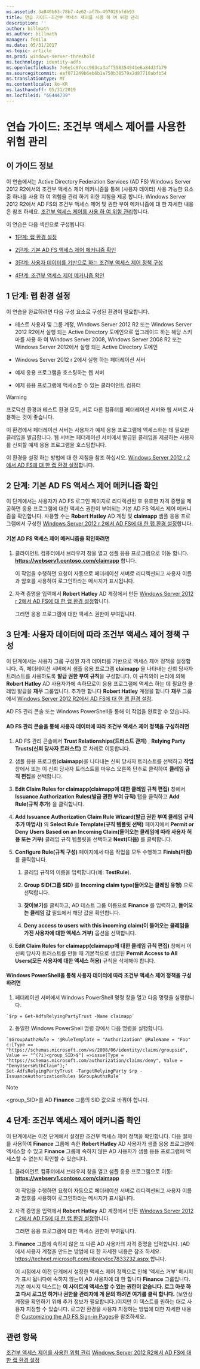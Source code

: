 ```yaml
---
ms.assetid: 3a840b63-78b7-4e62-af7b-497026bfdb93
title: 연습 가이드-조건부 액세스 제어를 사용 하 여 위험 관리
description: ''
author: billmath
ms.author: billmath
manager: femila
ms.date: 05/31/2017
ms.topic: article
ms.prod: windows-server-threshold
ms.technology: identity-adfs
ms.openlocfilehash: 7e6e1c97ccc903ca3aff558354941e6a84d3fb79
ms.sourcegitcommit: eaf071249b6eb6b1a758b38579a2d87710abfb54
ms.translationtype: MT
ms.contentlocale: ko-KR
ms.lasthandoff: 05/31/2019
ms.locfileid: "66444739"
---
```

# <a name="walkthrough-guide-manage-risk-with-conditional-access-control"></a>연습 가이드: 조건부 액세스 제어를 사용한 위험 관리




## <a name="about-this-guide"></a>이 가이드 정보
이 연습에서는 Active Directory Federation Services (AD FS) Windows Server 2012 R2에서의 조건부 액세스 제어 메커니즘을 통해 (사용자 데이터) 사용 가능한 요소 중 하나를 사용 하 여 위험을 관리 하기 위한 지침을 제공 합니다. Windows Server 2012 R2에서 AD FS의 조건부 액세스 제어 및 권한 부여 메커니즘에 대 한 자세한 내용은 참조 하세요. [조건부 액세스 제어를 사용 하 여 위험 관리](../../ad-fs/operations/Manage-Risk-with-Conditional-Access-Control.md)합니다.

이 연습은 다음 섹션으로 구성됩니다.

-   [1단계: 랩 환경 설정](../../ad-fs/operations/Walkthrough-Guide--Manage-Risk-with-Conditional-Access-Control.md#BKMK_1)

-   [2단계: 기본 AD FS 액세스 제어 메커니즘 확인](../../ad-fs/operations/Walkthrough-Guide--Manage-Risk-with-Conditional-Access-Control.md#BKMK_2)

-   [3단계: 사용자 데이터를 기반으로 하는 조건부 액세스 제어 정책 구성](../../ad-fs/operations/Walkthrough-Guide--Manage-Risk-with-Conditional-Access-Control.md#BKMK_3)

-   [4단계: 조건부 액세스 제어 메커니즘 확인](../../ad-fs/operations/Walkthrough-Guide--Manage-Risk-with-Conditional-Access-Control.md#BKMK_4)

## <a name="BKMK_1"></a>1 단계: 랩 환경 설정
이 연습을 완료하려면 다음 구성 요소로 구성된 환경이 필요합니다.

-   테스트 사용자 및 그룹 계정, Windows Server 2012 R2 또는 Windows Server 2012 R2에서 실행 되는 Active Directory 도메인으로 업그레이드 하는 해당 스키마를 사용 하 여 Windows Server 2008, Windows Server 2008 R2 또는 Windows Server 2012에서 실행 되는 Active Directory 도메인

-   Windows Server 2012 r 2에서 실행 하는 페더레이션 서버

-   예제 응용 프로그램을 호스팅하는 웹 서버

-   예제 응용 프로그램에 액세스할 수 있는 클라이언트 컴퓨터

> [!WARNING]
> 프로덕션 환경과 테스트 환경 모두, 서로 다른 컴퓨터를 페더레이션 서버와 웹 서버로 사용하는 것이 좋습니다.

이 환경에서 페더레이션 서버는 사용자가 예제 응용 프로그램에 액세스하는 데 필요한 클레임을 발급합니다. 웹 서버는 페더레이션 서버에서 발급된 클레임을 제공하는 사용자를 신뢰할 예제 응용 프로그램을 호스팅합니다.

이 환경을 설정 하는 방법에 대 한 지침을 참조 하십시오. [Windows Server 2012 r 2에서 AD FS에 대 한 랩 환경 설정](../../ad-fs/deployment/Set-up-the-lab-environment-for-AD-FS-in-Windows-Server-2012-R2.md)합니다.

## <a name="BKMK_2"></a>2 단계: 기본 AD FS 액세스 제어 메커니즘 확인
이 단계에서는 사용자가 AD FS 로그인 페이지로 리디렉션된 후 유효한 자격 증명을 제공하면 응용 프로그램에 대한 액세스 권한이 부여되는 기본 AD FS 액세스 제어 메커니즘을 확인합니다. 사용할 수는 **Robert Hatley** AD 계정 및 **claimapp** 샘플 응용 프로그램에서 구성한 [Windows Server 2012 r 2에서 AD FS에 대 한 랩 환경 설정](../../ad-fs/deployment/Set-up-the-lab-environment-for-AD-FS-in-Windows-Server-2012-R2.md)합니다.

#### <a name="to-verify-the-default-ad-fs-access-control-mechanism"></a>기본 AD FS 액세스 제어 메커니즘을 확인하려면

1.  클라이언트 컴퓨터에서 브라우저 창을 열고 샘플 응용 프로그램으로 이동 합니다. **https://webserv1.contoso.com/claimapp** 합니다.

    이 작업을 수행하면 요청이 자동으로 페더레이션 서버로 리디렉션되고 사용자 이름과 암호를 사용하여 로그인하라는 메시지가 표시됩니다.

2.  자격 증명을 입력에서 **Robert Hatley** AD 계정에서 만든 [Windows Server 2012 r 2에서 AD FS에 대 한 랩 환경 설정](../../ad-fs/deployment/Set-up-the-lab-environment-for-AD-FS-in-Windows-Server-2012-R2.md)합니다.

    그러면 응용 프로그램에 대한 액세스 권한이 부여됩니다.

## <a name="BKMK_3"></a>3 단계: 사용자 데이터에 따라 조건부 액세스 제어 정책 구성
이 단계에서는 사용자 그룹 구성원 자격 데이터를 기반으로 액세스 제어 정책을 설정합니다. 즉, 페더레이션 서버에서 샘플 응용 프로그램 **claimapp** 을 나타내는 신뢰 당사자 트러스트를 사용하도록 **발급 권한 부여 규칙**을 구성합니다. 이 규칙의이 논리에 의해 **Robert Hatley** AD 사용자가에 속하므로이 응용 프로그램에 액세스 하는 데 필요한 클레임 발급을 **재무** 그룹입니다. 추가한 합니다 **Robert Hatley** 계정을 합니다 **재무** 그룹에서 [Windows Server 2012 R2에서 AD FS에 대 한 랩 환경 설정](../../ad-fs/deployment/Set-up-the-lab-environment-for-AD-FS-in-Windows-Server-2012-R2.md).

AD FS 관리 콘솔 또는 Windows PowerShell을 통해 이 작업을 완료할 수 있습니다.

#### <a name="to-configure-conditional-access-control-policy-based-on-user-data-via-the-ad-fs-management-console"></a>AD FS 관리 콘솔을 통해 사용자 데이터에 따라 조건부 액세스 제어 정책을 구성하려면

1.  AD FS 관리 콘솔에서 **Trust Relationships(트러스트 관계)** , **Relying Party Trusts(신뢰 당사자 트러스트)** 로 차례로 이동합니다.

2.  샘플 응용 프로그램(**claimapp**)을 나타내는 신뢰 당사자 트러스트를 선택하고 **작업** 창에서 또는 이 신뢰 당사자 트러스트를 마우스 오른쪽 단추로 클릭하여 **클레임 규칙 편집**을 선택합니다.

3.  **Edit Claim Rules for claimapp(claimapp에 대한 클레임 규칙 편집)** 창에서 **Issuance Authorization Rules(발급 권한 부여 규칙)** 탭을 클릭하고 **Add Rule(규칙 추가)** 을 클릭합니다.

4.  **Add Issuance Authorization Claim Rule Wizard(발급 권한 부여 클레임 규칙 추가 마법사)** 의 **Select Rule Template(규칙 템플릿 선택)** 페이지에서 **Permit or Deny Users Based on an Incoming Claim(들어오는 클레임에 따라 사용자 허용 또는 거부)** 클레임 규칙 템플릿을 선택하고 **Next(다음)** 를 클릭합니다.

5.  **Configure Rule(규칙 구성)** 페이지에서 다음 작업을 모두 수행하고 **Finish(마침)** 를 클릭합니다.

    1.  클레임 규칙의 이름을 입력합니다(예: **TestRule**).

    2.  **Group SID(그룹 SID)** 를 **Incoming claim type(들어오는 클레임 유형)** 으로 선택합니다.

    3.  **찾아보기**를 클릭하고, AD 테스트 그룹 이름으로 **Finance** 를 입력하고, **들어오는 클레임 값** 필드에서 해당 값을 확인합니다.

    4.  **Deny access to users with this incoming claim(이 들어오는 클레임을 가진 사용자에 대한 액세스 거부)** 옵션을 선택합니다.

6.  **Edit Claim Rules for claimapp(claimapp에 대한 클레임 규칙 편집)** 창에서 이 신뢰 당사자 트러스트를 만들 때 기본적으로 생성된 **Permit Access to All Users(모든 사용자에 대한 액세스 허용)** 규칙을 삭제해야 합니다.

#### <a name="to-configure-conditional-access-control-policy-based-on-user-data-via-windows-powershell"></a>Windows PowerShell을 통해 사용자 데이터에 따라 조건부 액세스 제어 정책을 구성하려면

1.  페더레이션 서버에서 Windows PowerShell 명령 창을 열고 다음 명령을 실행합니다.


~~~
`$rp = Get-AdfsRelyingPartyTrust -Name claimapp`
~~~


2. 동일한 Windows PowerShell 명령 창에서 다음 명령을 실행합니다.


~~~
`$GroupAuthzRule = '@RuleTemplate = "Authorization" @RuleName = "Foo" c:[Type == "https://schemas.microsoft.com/ws/2008/06/identity/claims/groupsid", Value =~ "^(?i)<group_SID>$"] =>issue(Type = "https://schemas.microsoft.com/authorization/claims/deny", Value = "DenyUsersWithClaim");'
Set-AdfsRelyingPartyTrust -TargetRelyingParty $rp -IssuanceAuthorizationRules $GroupAuthzRule`
~~~

> [!NOTE]
> <group_SID>를 AD **Finance** 그룹의 SID 값으로 바꿔야 합니다.

## <a name="BKMK_4"></a>4 단계: 조건부 액세스 제어 메커니즘 확인
이 단계에서는 이전 단계에서 설정한 조건부 액세스 제어 정책을 확인합니다. 다음 절차를 사용하여 **Finance** 그룹에 속한 **Robert Hatley** AD 사용자가 샘플 응용 프로그램에 액세스할 수 있고 **Finance** 그룹에 속하지 않은 AD 사용자가 샘플 응용 프로그램에 액세스할 수 없는지 확인할 수 있습니다.

1.  클라이언트 컴퓨터에서 브라우저 창을 열고 샘플 응용 프로그램으로 이동: **https://webserv1.contoso.com/claimapp**

    이 작업을 수행하면 요청이 자동으로 페더레이션 서버로 리디렉션되고 사용자 이름과 암호를 사용하여 로그인하라는 메시지가 표시됩니다.

2.  자격 증명을 입력에서 **Robert Hatley** AD 계정에서 만든 [Windows Server 2012 r 2에서 AD FS에 대 한 랩 환경 설정](../../ad-fs/deployment/Set-up-the-lab-environment-for-AD-FS-in-Windows-Server-2012-R2.md)합니다.

    그러면 응용 프로그램에 대한 액세스 권한이 부여됩니다.

3.  **Finance** 그룹에 속하지 않은 또 다른 AD 사용자의 자격 증명을 입력합니다. (AD에서 사용자 계정을 만드는 방법에 대 한 자세한 내용은 참조 하세요. [ https://technet.microsoft.com/library/cc7833232.aspx ](https://technet.microsoft.com/library/cc783323%28v=ws.10%29.aspx)합니다.

    이 시점에서 이전 단계에서 설정한 액세스 제어 정책으로 인해 '액세스 거부' 메시지가 표시 됩니다에 속하지 않는이 AD 사용자에 대 한 합니다 **Finance** 그룹입니다. 기본 메시지 텍스트는 **이 사이트에 액세스할 수 있는 권한이 없습니다. 로그 아웃 하 고 다시 로그인 하거나 권한을 관리자에 게 문의 하려면 여기를 클릭 합니다.** (보안상 계정을 확인하기 위해 추가 정보가 필요합니다.)이지만 이 텍스트를 원하는 대로 사용자 지정할 수 있습니다. 로그인 환경을 사용자 지정하는 방법에 대한 자세한 내용은 [Customizing the AD FS Sign-in Pages](https://technet.microsoft.com/library/dn280950.aspx)을 참조하세요.

## <a name="see-also"></a>관련 항목
[조건부 액세스 제어를 사용한 위험 관리](../../ad-fs/operations/Manage-Risk-with-Conditional-Access-Control.md)
[Windows Server 2012 R2에서 AD FS에 대 한 랩 환경 설정](../deployment/Set-up-the-lab-environment-for-AD-FS-in-Windows-Server-2012-R2.md)



